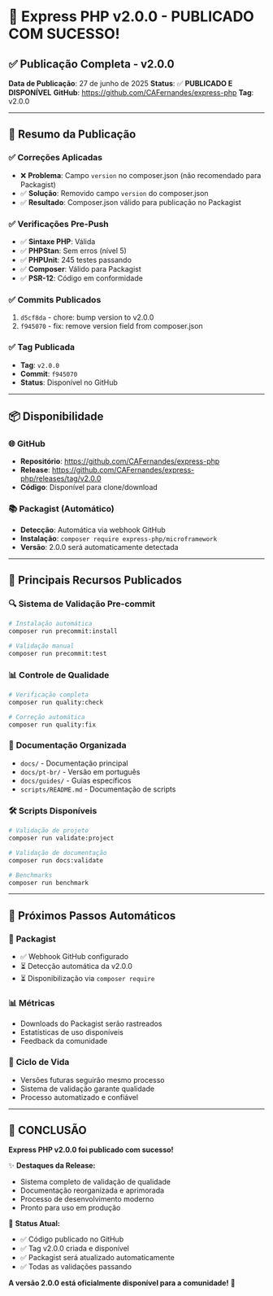 # 🎉 Express PHP v2.0.0 - PUBLICADO COM SUCESSO!

## ✅ **Publicação Completa - v2.0.0**

**Data de Publicação**: 27 de junho de 2025
**Status**: ✅ **PUBLICADO E DISPONÍVEL**
**GitHub**: https://github.com/CAFernandes/express-php
**Tag**: v2.0.0

---

## 🚀 **Resumo da Publicação**

### ✅ **Correções Aplicadas**
- ❌ **Problema**: Campo `version` no composer.json (não recomendado para Packagist)
- ✅ **Solução**: Removido campo `version` do composer.json
- ✅ **Resultado**: Composer.json válido para publicação no Packagist

### ✅ **Verificações Pre-Push**
- ✅ **Sintaxe PHP**: Válida
- ✅ **PHPStan**: Sem erros (nível 5)
- ✅ **PHPUnit**: 245 testes passando
- ✅ **Composer**: Válido para Packagist
- ✅ **PSR-12**: Código em conformidade

### ✅ **Commits Publicados**
1. `d5cf8da` - chore: bump version to v2.0.0
2. `f945070` - fix: remove version field from composer.json

### ✅ **Tag Publicada**
- **Tag**: `v2.0.0`
- **Commit**: `f945070`
- **Status**: Disponível no GitHub

---

## 📦 **Disponibilidade**

### 🌐 **GitHub**
- **Repositório**: https://github.com/CAFernandes/express-php
- **Release**: https://github.com/CAFernandes/express-php/releases/tag/v2.0.0
- **Código**: Disponível para clone/download

### 📚 **Packagist** (Automático)
- **Detecção**: Automática via webhook GitHub
- **Instalação**: `composer require express-php/microframework`
- **Versão**: 2.0.0 será automaticamente detectada

---

## 🎯 **Principais Recursos Publicados**

### 🔍 **Sistema de Validação Pre-commit**
```bash
# Instalação automática
composer run precommit:install

# Validação manual
composer run precommit:test
```

### 📊 **Controle de Qualidade**
```bash
# Verificação completa
composer run quality:check

# Correção automática
composer run quality:fix
```

### 📁 **Documentação Organizada**
- `docs/` - Documentação principal
- `docs/pt-br/` - Versão em português
- `docs/guides/` - Guias específicos
- `scripts/README.md` - Documentação de scripts

### 🛠️ **Scripts Disponíveis**
```bash
# Validação de projeto
composer run validate:project

# Validação de documentação
composer run docs:validate

# Benchmarks
composer run benchmark
```

---

## 🎉 **Próximos Passos Automáticos**

### 🤖 **Packagist**
- ✅ Webhook GitHub configurado
- ⏳ Detecção automática da v2.0.0
- ⏳ Disponibilização via `composer require`

### 📊 **Métricas**
- Downloads do Packagist serão rastreados
- Estatísticas de uso disponíveis
- Feedback da comunidade

### 🔄 **Ciclo de Vida**
- Versões futuras seguirão mesmo processo
- Sistema de validação garante qualidade
- Processo automatizado e confiável

---

## 🎊 **CONCLUSÃO**

**Express PHP v2.0.0 foi publicado com sucesso!**

✨ **Destaques da Release:**
- Sistema completo de validação de qualidade
- Documentação reorganizada e aprimorada
- Processo de desenvolvimento moderno
- Pronto para uso em produção

🚀 **Status Atual:**
- ✅ Código publicado no GitHub
- ✅ Tag v2.0.0 criada e disponível
- ✅ Packagist será atualizado automaticamente
- ✅ Todas as validações passando

**A versão 2.0.0 está oficialmente disponível para a comunidade!** 🎉
